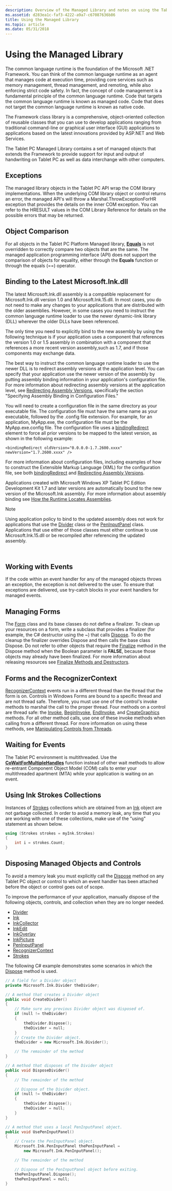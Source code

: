```yaml
---
description: Overview of the Managed Library and notes on using the Tablet PC platform Managed Library.
ms.assetid: d283ea1c-faf3-4222-a9a7-c67087636b86
title: Using the Managed Library
ms.topic: article
ms.date: 05/31/2018
---
```


# Using the Managed Library

The common language runtime is the foundation of the Microsoft .NET Framework. You can think of the common language runtime as an agent that manages code at execution time, providing core services such as memory management, thread management, and remoting, while also enforcing strict code safety. In fact, the concept of code management is a fundamental principle of the common language runtime. Code that targets the common language runtime is known as managed code. Code that does not target the common language runtime is known as native code.

The Framework class library is a comprehensive, object-oriented collection of reusable classes that you can use to develop applications ranging from traditional command-line or graphical user interface (GUI) applications to applications based on the latest innovations provided by ASP.NET and Web Services.

The Tablet PC Managed Library contains a set of managed objects that extends the Framework to provide support for input and output of handwriting on Tablet PC as well as data interchange with other computers.

## Exceptions

The managed library objects in the Tablet PC API wrap the COM library implementations. When the underlying COM library object or control returns an error, the managed API's will throw a Marshal.ThrowExceptionForHR exception that provides the details on the inner COM exception. You can refer to the HRESULT values in the COM Library Reference for details on the possible errors that may be returned.

## Object Comparison

For all objects in the Tablet PC Platform Managed library, [**Equals**](/previous-versions/windows/) is not overridden to correctly compare two objects that are the same. The managed application programming interface (API) does not support the comparison of objects for equality, either through the **Equals** function or through the equals (==) operator.

## Binding to the Latest Microsoft.Ink.dll

The latest Microsoft.Ink.dll assembly is a compatible replacement for Microsoft.Ink.dll version 1.0 and Microsoft.Ink.15.dll. In most cases, you do not need to make any changes to your applications that are distributed with the older assemblies. However, in some cases you need to instruct the common language runtime loader to use the newer dynamic-link library (DLL) wherever the older DLLs have been referenced.

The only time you need to explicitly bind to the new assembly by using the following technique is if your application uses a component that references the version 1.0 or 1.5 assembly in combination with a component that references a more recent version assembly,such as 1.7, and if those components may exchange data.

The best way to instruct the common language runtime loader to use the newer DLL is to redirect assembly versions at the application level. You can specify that your application use the newer version of the assembly by putting assembly binding information in your application's configuration file. For more information about redirecting assembly versions at the application level, see [Redirecting Assembly Versions](/docs/?url=%2flibrary%2fcpguide%2fhtml%2fcpconassemblyversionredirection.asp%3fframe%3dtrue), specifically the section "Specifying Assembly Binding in Configuration Files."

You will need to create a configuration file in the same directory as your executable file. The configuration file must have the same name as your executable, followed by the .config file extension. For example, for an application, MyApp.exe, the configuration file must be the MyApp.exe.config file. The configuration file uses a [bindingRedirect](/previous-versions/dotnet/netframework-1.1/eftw1fys(v=vs.71)) element to force all prior versions to be mapped to the latest version, as shown in the following example:

`<bindingRedirect oldVersion="0.0.0.0-1.7.2600.xxxx" newVersion="1.7.2600.xxxx" />`

For more information about configuration files, including examples of how to construct the Extensible Markup Language (XML) for the configuration file, see both [bindingRedirect](/previous-versions/dotnet/netframework-1.1/eftw1fys(v=vs.71)) and [Redirecting Assembly Versions](/docs/?url=%2flibrary%2fcpguide%2fhtml%2fcpconassemblyversionredirection.asp%3fframe%3dtrue).

Applications created with Microsoft Windows XP Tablet PC Edition Development Kit 1.7 and later versions are automatically bound to the new version of the Microsoft.Ink assembly. For more information about assembly binding see [How the Runtime Locates Assemblies](/docs/?url=%2flibrary%2fcpguide%2fhtml%2fcpconHowRuntimeLocatesAssemblies.asp).

> [!Note]  
> Using application policy to bind to the updated assembly does not work for applications that use the [Divider](/previous-versions/ms583616(v=vs.100)) class or the [PenInputPanel](/previous-versions/aa514041(v=msdn.10)) class. Applications that use either of those classes must either continue to use Microsoft.Ink.15.dll or be recompiled after referencing the updated assembly.

 

## Working with Events

If the code within an event handler for any of the managed objects throws an exception, the exception is not delivered to the user. To ensure that exceptions are delivered, use try-catch blocks in your event handlers for managed events.

## Managing Forms

The [Form](/dotnet/api/system.windows.forms.form?) class and its base classes do not define a finalizer. To clean up your resources on a form, write a subclass that provides a finalizer (for example, the C\# destructor using the ~) that calls [Dispose](/dotnet/api/system.windows.forms.form.dispose). To do the cleanup the finalizer overrides Dispose and then calls the base class Dispose. Do not refer to other objects that require the [Finalize](/previous-versions/windows/) method in the Dispose method when the Boolean parameter is **FALSE**, because those objects may already have been finalized. For more information about releasing resources see [Finalize Methods and Destructors](/docs/?url=%2flibrary%2fcpguide%2fhtml%2fcpconfinalizemethodscdestructors.asp).

## Forms and the RecognizerContext

[RecognizerContext](/previous-versions/ms552546(v=vs.100)) events run in a different thread than the thread that the form is on. Controls in Windows Forms are bound to a specific thread and are not thread safe. Therefore, you must use one of the control's invoke methods to marshal the call to the proper thread. Four methods on a control are thread safe: the [Invoke](/dotnet/api/system.windows.forms.control.invoke), [BeginInvoke](/dotnet/api/system.windows.forms.control.begininvoke), [EndInvoke](/dotnet/api/system.windows.forms.control.endinvoke), and [CreateGraphics](/dotnet/api/system.windows.forms.control.creategraphics) methods. For all other method calls, use one of these invoke methods when calling from a different thread. For more information on using these methods, see [Manipulating Controls from Threads](/previous-versions/757y83z4(v=vs.140)).

## Waiting for Events

The Tablet PC environment is multithreaded. Use the [**CoWaitForMultipleHandles**](/windows/win32/api/combaseapi/nf-combaseapi-cowaitformultiplehandles) function instead of other wait methods to allow re-entrant Component Object Model (COM) calls to enter your multithreaded apartment (MTA) while your application is waiting on an event.

## Using Ink Strokes Collections

Instances of [Strokes](/previous-versions/ms552701(v=vs.100)) collections which are obtained from an [Ink](/previous-versions/aa515768(v=msdn.10)) object are not garbage collected. In order to avoid a memory leak, any time that you are working with one of these collections, make use of the "using" statement as shown below.


```C++
using (Strokes strokes = myInk.Strokes)
{
    int i = strokes.Count;
}
```



## Disposing Managed Objects and Controls

To avoid a memory leak you must explicitly call the [Dispose](/dotnet/api/system.windows.forms.form.dispose) method on any Tablet PC object or control to which an event handler has been attached before the object or control goes out of scope.

To improve the performance of your application, manually dispose of the following objects, controls, and collection when they are no longer needed.

-   [Divider](/previous-versions/ms583616(v=vs.100))
-   [Ink](/previous-versions/aa515768(v=msdn.10))
-   [InkCollector](/previous-versions/ms583683(v=vs.100))
-   [InkEdit](/previous-versions/ms552265(v=vs.100))
-   [InkOverlay](/previous-versions/ms552322(v=vs.100))
-   [InkPicture](/previous-versions/aa514604(v=msdn.10))
-   [PenInputPanel](/previous-versions/aa514041(v=msdn.10))
-   [RecognizerContext](/previous-versions/ms552546(v=vs.100))
-   [Strokes](/previous-versions/ms552701(v=vs.100))

The following C\# example demonstrates some scenarios in which the [Dispose](/dotnet/api/system.windows.forms.form.dispose) method is used.


```C++
// A field for a Divider object
private Microsoft.Ink.Divider theDivider;

// A method that creates a Divider object
public void CreateDivider()
{
    // Make sure any previous Divider object was disposed of.
    if (null != theDivider)
    {
        theDivider.Dispose();
        theDivider = null;
    }
    // Create the Divider object.
    theDivider = new Microsoft.Ink.Divider();

    // The remainder of the method
}

// A method that disposes of the Divider object
public void DisposeDivider()
{
    // The remainder of the method

    // Dispose of the Divider object.
    if (null != theDivider)
    {
        theDivider.Dispose();
        theDivider = null;
    }
}

// A method that uses a local PenInputPanel object.
public void UsePenInputPanel()
{
    // Create the PenInputPanel object.
    Microsoft.Ink.PenInputPanel thePenInputPanel =
        new Microsoft.Ink.PenInputPanel();

    // The remainder of the method

    // Dispose of the PenInputPanel object before exiting.
    thePenInputPanel.Dispose();
    thePenInputPanel = null;
}
```



 

 
